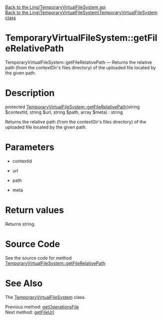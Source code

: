 [Back to the Ling/TemporaryVirtualFileSystem api](https://github.com/lingtalfi/TemporaryVirtualFileSystem/blob/master/doc/api/Ling/TemporaryVirtualFileSystem.md)<br>
[Back to the Ling\TemporaryVirtualFileSystem\TemporaryVirtualFileSystem class](https://github.com/lingtalfi/TemporaryVirtualFileSystem/blob/master/doc/api/Ling/TemporaryVirtualFileSystem/TemporaryVirtualFileSystem.md)


TemporaryVirtualFileSystem::getFileRelativePath
================



TemporaryVirtualFileSystem::getFileRelativePath — Returns the relative path (from the contextDir's files directory) of the uploaded file located by the given path.




Description
================


protected [TemporaryVirtualFileSystem::getFileRelativePath](https://github.com/lingtalfi/TemporaryVirtualFileSystem/blob/master/doc/api/Ling/TemporaryVirtualFileSystem/TemporaryVirtualFileSystem/getFileRelativePath.md)(string $contextId, string $url, string $path, array $meta) : string




Returns the relative path (from the contextDir's files directory) of the uploaded file located by the given path.




Parameters
================


- contextId

    

- url

    

- path

    

- meta

    


Return values
================

Returns string.








Source Code
===========
See the source code for method [TemporaryVirtualFileSystem::getFileRelativePath](https://github.com/lingtalfi/TemporaryVirtualFileSystem/blob/master/TemporaryVirtualFileSystem.php#L422-L425)


See Also
================

The [TemporaryVirtualFileSystem](https://github.com/lingtalfi/TemporaryVirtualFileSystem/blob/master/doc/api/Ling/TemporaryVirtualFileSystem/TemporaryVirtualFileSystem.md) class.

Previous method: [getOperationsFile](https://github.com/lingtalfi/TemporaryVirtualFileSystem/blob/master/doc/api/Ling/TemporaryVirtualFileSystem/TemporaryVirtualFileSystem/getOperationsFile.md)<br>Next method: [getFileUrl](https://github.com/lingtalfi/TemporaryVirtualFileSystem/blob/master/doc/api/Ling/TemporaryVirtualFileSystem/TemporaryVirtualFileSystem/getFileUrl.md)<br>

